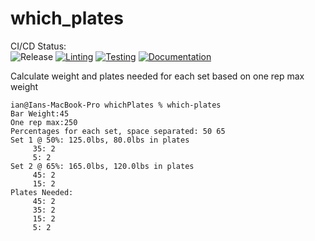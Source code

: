 # which_plates

CI/CD Status:  
![Release](https://img.shields.io/github/v/release/iandday/whichPlates?color=brightgreen&sort=semver)
[![Linting](https://github.com/iandday/whichPlates/actions/workflows/lint.yml/badge.svg)](https://github.com/iandday/whichPlates/actions/workflows/lint.yml)
[![Testing](https://github.com/iandday/whichPlates/actions/workflows/test.yml/badge.svg)](https://github.com/iandday/whichPlates/actions/workflows/test.yml)
[![Documentation](https://github.com/iandday/whichPlates/actions/workflows/doucmentation.yml/badge.svg)](https://github.com/iandday/whichPlates/actions/workflows/documentation.yml)

<!-- Pytest Coverage Comment:Begin -->
<!-- Pytest Coverage Comment:End -->

Calculate weight and plates needed for each set based on one rep max weight

```code=bash
ian@Ians-MacBook-Pro whichPlates % which-plates
Bar Weight:45
One rep max:250
Percentages for each set, space separated: 50 65
Set 1 @ 50%: 125.0lbs, 80.0lbs in plates
     35: 2
     5: 2
Set 2 @ 65%: 165.0lbs, 120.0lbs in plates
     45: 2
     15: 2
Plates Needed:
     45: 2
     35: 2
     15: 2
     5: 2
```
